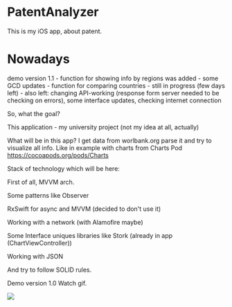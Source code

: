 # PatentAnalyzer
This is my  iOS app, about patent. 

# Nowadays
demo version 1.1 
    - function for showing info by regions was added
    - some GCD updates
    - function for comparing countries - still in progress (few days left)
    - also left: changing API-working (response form server needed to be checking on errors), some interface updates, checking internet connection

So, what the goal?

This application - my university project (not my idea at all, actually)

What will be in this app?
I get data from worlbank.org parse it and try to visualize all info.
Like in example with charts from Charts Pod https://cocoapods.org/pods/Charts

Stack of technology which will be here:
  
  First of all, MVVM arch.
  
  Some patterns like Observer
  
  RxSwift for async and MVVM (decided to don't use it)
  
  Working with a network (with Alamofire maybe)
  
  Some Interface uniques libraries like Stork (already in app (ChartViewController))
  
  Working with JSON
  
  And try to follow SOLID rules.
  
Demo version 1.0 Watch gif.

![](PatentAnalyzer.gif)

